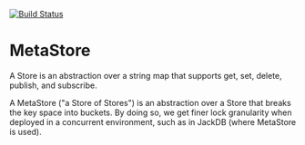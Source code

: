 [![Build Status](https://travis-ci.org/tristanwietsma/metastore.png?branch=master)](https://travis-ci.org/tristanwietsma/metastore)

MetaStore
=========

A Store is an abstraction over a string map that supports get, set, delete, publish, and subscribe.

A MetaStore ("a Store of Stores") is an abstraction over a Store that breaks the key space into buckets. By doing so, we get finer lock granularity when deployed in a concurrent environment, such as in JackDB (where MetaStore is used).
